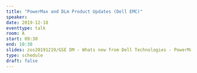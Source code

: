 ```yaml
---
title: "PowerMax and DLm Product Updates (Dell EMC)"
speaker:
date: 2019-12-18
eventtype: talk
room: A
start: 09:30
end: 10:30
slides: zos20191219/GSE DM - Whats new from Dell Technologies - PowerMax and DLm updates Dec 2019.pdf
type: schedule
draft: false
---
```

